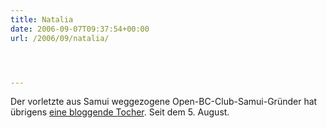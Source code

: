 ```yaml
---
title: Natalia
date: 2006-09-07T09:37:54+00:00
url: /2006/09/natalia/




---
```

Der vorletzte aus Samui weggezogene Open-BC-Club-Samui-Gründer hat übrigens [eine bloggende Tocher][1]. Seit dem 5. August.

 [1]: http://natalia-eckel.blogspot.com/
